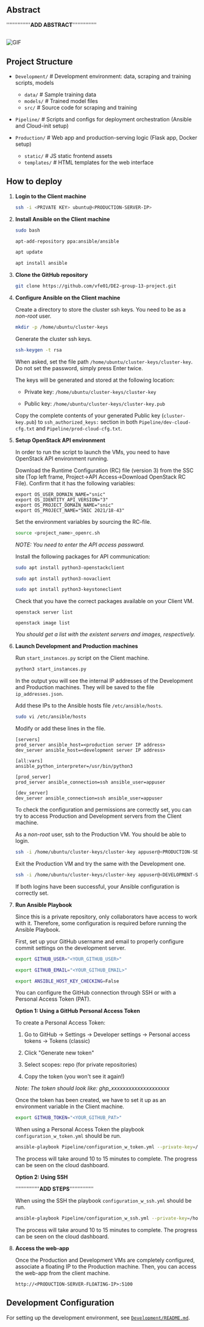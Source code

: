 ## Abstract
'''''''''''''''**ADD ABSTRACT**'''''''''''''''

##
![GIF](demo.gif)

## Project Structure

- `Development/` # Development environment: data, scraping and training scripts, models
    - `data/` # Sample training data
    - `models/` # Trained model files
    - `src/` # Source code for scraping and training

- `Pipeline/` # Scripts and configs for deployment orchestration (Ansible and Cloud-init setup)

- `Production/` # Web app and production-serving logic (Flask app, Docker setup)
    - `static/` # JS static frontend assets
    - `templates/` # HTML templates for the web interface


## How to deploy

1. **Login to the Client machine**

    ```bash
    ssh -i <PRIVATE KEY> ubuntu@<PRODUCTION-SERVER-IP>
    ```

2. **Install Ansible on the Client machine**

    ```bash
    sudo bash
    ```
    ```bash
    apt-add-repository ppa:ansible/ansible
    ```
    ```bash
    apt update
    ```
    ```bash
    apt install ansible
    ```

3. **Clone the GitHub repository**

    ```bash
    git clone https://github.com/vfe01/DE2-group-13-project.git
    ```

4. **Configure Ansible on the Client machine**
    
    Create a directory to store the cluster ssh keys. You need to be as a *non-root* user.

    ```bash
    mkdir -p /home/ubuntu/cluster-keys
    ```

    Generate the cluster ssh keys.

    ```bash
    ssh-keygen -t rsa
    ```

    When asked, set the file path `/home/ubuntu/cluster-keys/cluster-key`. Do not set the password, simply press Enter twice.

    The keys will be generated and stored at the following location:

    - Private key: `/home/ubuntu/cluster-keys/cluster-key`

    - Public key: `/home/ubuntu/cluster-keys/cluster-key.pub`

    Copy the complete contents of your generated Public key (`cluster-key.pub`) to `ssh_authorized_keys:` section in both `Pipeline/dev-cloud-cfg.txt` and `Pipeline/prod-cloud-cfg.txt`.

5. **Setup OpenStack API environment**

    In order to run the script to launch the VMs, you need to have OpenStack API environment running.

    Download the Runtime Configuration (RC) file (version 3) from the SSC site (Top left frame, Project->API Access->Download OpenStack RC File). Confirm that it has the following variables:

    ```
    export OS_USER_DOMAIN_NAME="snic"
    export OS_IDENTITY_API_VERSION="3"
    export OS_PROJECT_DOMAIN_NAME="snic"
    export OS_PROJECT_NAME="SNIC 2021/18-43"
    ```

    Set the environment variables by sourcing the RC-file.

    ```bash
    source <project_name>_openrc.sh
    ```
    
    *NOTE: You need to enter the API access passward.*

    Install the following packages for API communication:

    ```bash
    sudo apt install python3-openstackclient
    ```
    
    ```bash
    sudo apt install python3-novaclient
    ```

    ```bash
    sudo apt install python3-keystoneclient
    ```

    Check that you have the correct packages available on your Client VM.

    ```
    openstack server list
    ```

    ```
    openstack image list
    ```
    *You should get a list with the existent servers and images, respectively.*

6. **Launch Development and Production machines**

    Run `start_instances.py` script on the Client machine.

    ```bash
    python3 start_instances.py
    ```

    In the output you will see the internal IP addresses of the Development and Production machines. They will be saved to the file `ip_addresses.json`.

    Add these IPs to the Ansible hosts file `/etc/ansible/hosts`.

    ```bash
    sudo vi /etc/ansible/hosts
    ```

    Modify or add these lines in the file.

    ```
    [servers]
    prod_server ansible_host=<production server IP address>
    dev_server ansible_host=<development server IP address>

    [all:vars]
    ansible_python_interpreter=/usr/bin/python3

    [prod_server]
    prod_server ansible_connection=ssh ansible_user=appuser

    [dev_server]
    dev_server ansible_connection=ssh ansible_user=appuser
    ```

    To check the configuration and permissions are correctly set, you can try to access Production and Development servers from the Client machine.

    As a *non-root* user, ssh to the Production VM. You should be able to login.

    ```bash
    ssh -i /home/ubuntu/cluster-keys/cluster-key appuser@<PRODUCTION-SERVER-IP>
    ```

    Exit the Production VM and try the same with the Development one.

    ```bash
    ssh -i /home/ubuntu/cluster-keys/cluster-key appuser@<DEVELOPMENT-SERVER-IP>
    ```

    If both logins have been successful, your Ansible configuration is correctly set.

7. **Run Ansible Playbook**

    Since this is a private repository, only collaborators have access to work with it. Therefore, some configuration is required before running the Ansible Playbook.

    First, set up your GitHub username and email to properly configure commit settings on the development server.

    ```bash
    export GITHUB_USER="<YOUR_GITHUB_USER>"
    ```

    ```bash
    export GITHUB_EMAIL="<YOUR_GITHUB_EMAIL>"
    ```

    ```bash
    export ANSIBLE_HOST_KEY_CHECKING=False
    ```

    You can configure the GitHub connection through SSH or with a Personal Access Token (PAT).

    **Option 1: Using a GitHub Personal Access Token**

    To create a Personal Access Token:

    1. Go to GitHub → Settings → Developer settings → Personal access tokens → Tokens (classic)

    2. Click "Generate new token"

    3. Select scopes: repo (for private repositories)

    4. Copy the token (you won't see it again!)

    *Note: The token should look like: ghp_xxxxxxxxxxxxxxxxxxxx*

    Once the token has been created, we have to set it up as an environment variable in the Client machine.

    ```bash
    export GITHUB_TOKEN="<YOUR_GITHUB_PAT>"
    ```

    When using a Personal Access Token the playbook `configuration_w_token.yml` should be run.

    ```bash
    ansible-playbook Pipeline/configuration_w_token.yml --private-key=/home/ubuntu/cluster-keys/cluster-key
    ```

    The process will take around 10 to 15 minutes to complete. The progress can be seen on the cloud dashboard.

    **Option 2: Using SSH**

    '''''''''''''''**ADD STEPS**'''''''''''''''


    When using the SSH the playbook `configuration_w_ssh.yml` should be run.

    ```bash
    ansible-playbook Pipeline/configuration_w_ssh.yml --private-key=/home/ubuntu/cluster-keys/cluster-key
    ```

    The process will take around 10 to 15 minutes to complete. The progress can be seen on the cloud dashboard.

8. **Access the web-app**

    Once the Production and Development VMs are completely configured, associate a floating IP to the Production machine. Then, you can access the web-app from the client machine.

    `http://<PRODUCTION-SERVER-FLOATING-IP>:5100`

## Development Configuration

For setting up the development environment, see [`Development/README.md`](Development/README.md).
